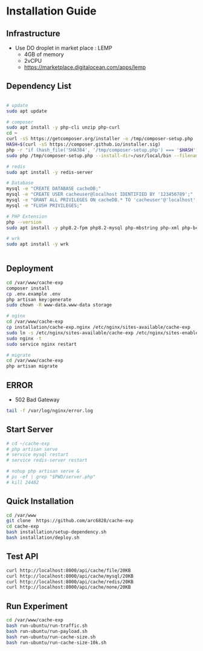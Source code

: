 # Installation Guide

## Infrastructure
- Use DO droplet in market place : LEMP 
	- 4GB of memory
	- 2vCPU
	- https://marketplace.digitalocean.com/apps/lemp 

## Dependency List
```bash

# update
sudo apt update

# composer
sudo apt install -y php-cli unzip php-curl
cd ~
curl -sS https://getcomposer.org/installer -o /tmp/composer-setup.php
HASH=$(curl -sS https://composer.github.io/installer.sig)
php -r "if (hash_file('SHA384', '/tmp/composer-setup.php') === '$HASH') { echo 'Installer verified'; } else { echo 'Installer corrupt'; unlink('composer-setup.php'); } echo PHP_EOL;"
sudo php /tmp/composer-setup.php --install-dir=/usr/local/bin --filename=composer

# redis
sudo apt install -y redis-server

# Database
mysql -e "CREATE DATABASE cacheDB;"
mysql -e "CREATE USER cacheuser@localhost IDENTIFIED BY '123456789';"
mysql -e "GRANT ALL PRIVILEGES ON cacheDB.* TO 'cacheuser'@'localhost';"
mysql -e "FLUSH PRIVILEGES;"

# PHP Extension
php --version
sudo apt install -y php8.2-fpm php8.2-mysql php-mbstring php-xml php-bcmath

# wrk
sudo apt install -y wrk
	
```
## Deployment

```bash
cd /var/www/cache-exp
composer install
cp .env.example .env
php artisan key:generate
sudo chown -R www-data.www-data storage

# nginx
cd /var/www/cache-exp
cp installation/cache-exp.nginx /etc/nginx/sites-available/cache-exp
sudo ln -s /etc/nginx/sites-available/cache-exp /etc/nginx/sites-enabled/cache-exp
sudo nginx -t
sudo service nginx restart

# migrate
cd /var/www/cache-exp
php artisan migrate
```

## ERROR
- 502 Bad Gateway
```bash
tail -f /var/log/nginx/error.log
```

## Start Server
```bash
# cd ~/cache-exp
# php artisan serve
# service mysql restart
# service redis-server restart

# nohup php artisan serve &
# ps -ef | grep "$PWD/server.php"
# kill 24482

```

## Quick Installation
```bash
cd /var/www
git clone  https://github.com/arc6828/cache-exp
cd cache-exp
bash installation/setup-dependency.sh
bash installation/deploy.sh
```

## Test API
```bash
curl http://localhost:8000/api/cache/file/20KB
curl http://localhost:8000/api/cache/mysql/20KB
curl http://localhost:8000/api/cache/redis/20KB
curl http://localhost:8000/api/cache/none/20KB
```

## Run Experiment
```bash
cd /var/www/cache-exp
bash run-ubuntu/run-traffic.sh
bash run-ubuntu/run-payload.sh
bash run-ubuntu/run-cache-size.sh
bash run-ubuntu/run-cache-size-10k.sh
```